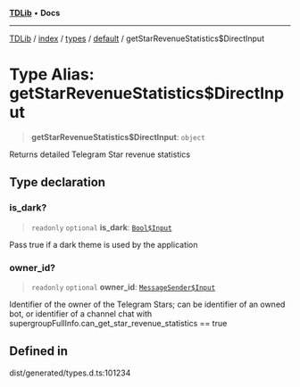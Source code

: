[**TDLib**](../../../../../../README.md) • **Docs**

***

[TDLib](../../../../../../modules.md) / [index](../../../../../README.md) / [types](../../../README.md) / [default](../README.md) / getStarRevenueStatistics$DirectInput

# Type Alias: getStarRevenueStatistics$DirectInput

> **getStarRevenueStatistics$DirectInput**: `object`

Returns detailed Telegram Star revenue statistics

## Type declaration

### is\_dark?

> `readonly` `optional` **is\_dark**: [`Bool$Input`](Bool$Input.md)

Pass true if a dark theme is used by the application

### owner\_id?

> `readonly` `optional` **owner\_id**: [`MessageSender$Input`](MessageSender$Input.md)

Identifier of the owner of the Telegram Stars; can be identifier of an owned bot, or identifier of a channel chat with supergroupFullInfo.can_get_star_revenue_statistics == true

## Defined in

dist/generated/types.d.ts:101234
